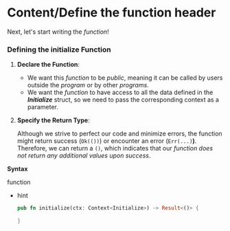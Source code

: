 # Content/Define the function header

Next, let's start writing the *function*!

### **Defining the initialize Function**

1. **Declare the Function**:
    - We want this *function* to be *public*, meaning it can be called by users outside the *program* or by other *programs*.
    - We want the *function* to have access to all the data defined in the ***Initialize*** struct, so we need to pass the corresponding context as a parameter.
2. **Specify the Return Type**:
    
    Although we strive to perfect our code and minimize errors, the function might return success (`Ok(())`) or encounter an error (`Err(...)`**)**. Therefore, we can return a `()`, which indicates that our *function does not return any additional values upon success*.
    

**Syntax**

function

- hint
    
    ```rust
    pub fn initialize(ctx: Context<Initialize>) -> Result<()> {
        
    }
    ```